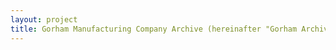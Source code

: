 ```yaml
--- 
layout: project 
title: Gorham Manufacturing Company Archive (hereinafter "Gorham Archive")
---
```



